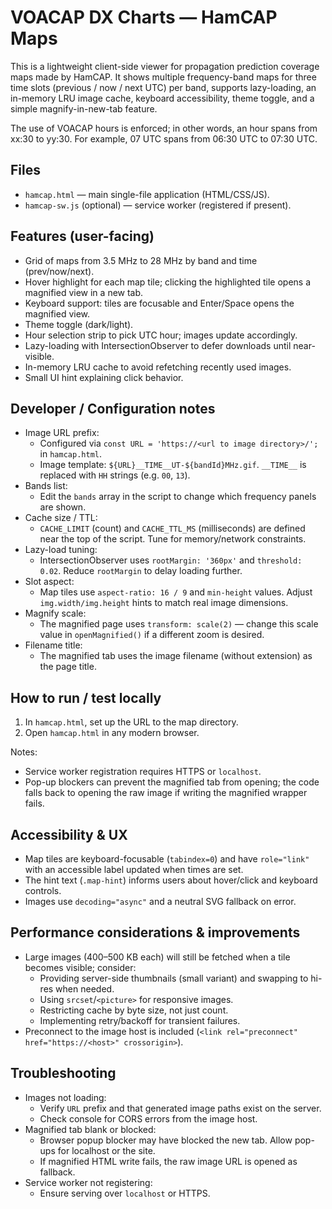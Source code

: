 # VOACAP DX Charts — HamCAP Maps

This is a lightweight client-side viewer for propagation prediction coverage maps made by HamCAP. It shows multiple frequency-band maps for three time slots (previous / now / next UTC) per band, supports lazy-loading, an in-memory LRU image cache, keyboard accessibility, theme toggle, and a simple magnify-in-new-tab feature.

The use of VOACAP hours is enforced; in other words, an hour spans from xx:30 to yy:30. For example, 07 UTC spans from 06:30 UTC to 07:30 UTC.

## Files
- `hamcap.html` — main single-file application (HTML/CSS/JS).
- `hamcap-sw.js` (optional) — service worker (registered if present).

## Features (user-facing)
- Grid of maps from 3.5 MHz to 28 MHz by band and time (prev/now/next).
- Hover highlight for each map tile; clicking the highlighted tile opens a magnified view in a new tab.
- Keyboard support: tiles are focusable and Enter/Space opens the magnified view.
- Theme toggle (dark/light).
- Hour selection strip to pick UTC hour; images update accordingly.
- Lazy-loading with IntersectionObserver to defer downloads until near-visible.
- In-memory LRU cache to avoid refetching recently used images.
- Small UI hint explaining click behavior.

## Developer / Configuration notes
- Image URL prefix:
  - Configured via `const URL = 'https://<url to image directory>/';` in `hamcap.html`.
  - Image template: `${URL}__TIME__UT-${bandId}MHz.gif`. `__TIME__` is replaced with `HH` strings (e.g. `00`, `13`).
- Bands list:
  - Edit the `bands` array in the script to change which frequency panels are shown.
- Cache size / TTL:
  - `CACHE_LIMIT` (count) and `CACHE_TTL_MS` (milliseconds) are defined near the top of the script. Tune for memory/network constraints.
- Lazy-load tuning:
  - IntersectionObserver uses `rootMargin: '360px'` and `threshold: 0.02`. Reduce `rootMargin` to delay loading further.
- Slot aspect:
  - Map tiles use `aspect-ratio: 16 / 9` and `min-height` values. Adjust `img.width/img.height` hints to match real image dimensions.
- Magnify scale:
  - The magnified page uses `transform: scale(2)` — change this scale value in `openMagnified()` if a different zoom is desired.
- Filename title:
  - The magnified tab uses the image filename (without extension) as the page title.

## How to run / test locally
1. In `hamcap.html`, set up the URL to the map directory.
2. Open `hamcap.html` in any modern browser.

Notes:
- Service worker registration requires HTTPS or `localhost`.
- Pop-up blockers can prevent the magnified tab from opening; the code falls back to opening the raw image if writing the magnified wrapper fails.

## Accessibility & UX
- Map tiles are keyboard-focusable (`tabindex=0`) and have `role="link"` with an accessible label updated when times are set.
- The hint text (`.map-hint`) informs users about hover/click and keyboard controls.
- Images use `decoding="async"` and a neutral SVG fallback on error.

## Performance considerations & improvements
- Large images (400–500 KB each) will still be fetched when a tile becomes visible; consider:
  - Providing server-side thumbnails (small variant) and swapping to hi-res when needed.
  - Using `srcset`/`<picture>` for responsive images.
  - Restricting cache by byte size, not just count.
  - Implementing retry/backoff for transient failures.
- Preconnect to the image host is included (`<link rel="preconnect" href="https://<host>" crossorigin>`).

## Troubleshooting
- Images not loading:
  - Verify `URL` prefix and that generated image paths exist on the server.
  - Check console for CORS errors from the image host.
- Magnified tab blank or blocked:
  - Browser popup blocker may have blocked the new tab. Allow pop-ups for localhost or the site.
  - If magnified HTML write fails, the raw image URL is opened as fallback.
- Service worker not registering:
  - Ensure serving over `localhost` or HTTPS.
